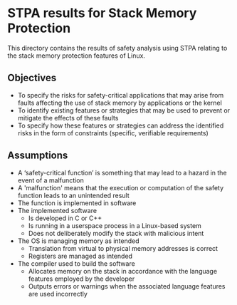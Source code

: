 # STPA results for Stack Memory Protection

This directory contains the results of safety analysis using STPA relating to  
the stack memory protection features of Linux.

## Objectives

* To specify the risks for safety-critical applications that may arise from
  faults affecting the use of stack memory by applications or the kernel
* To identify existing features or strategies that may be used to prevent or
  mitigate the effects of these faults
* To specify how these features or strategies can address the identified risks
  in the form of constraints (specific, verifiable requirements)

## Assumptions

* A ‘safety-critical function’ is something that may lead to a hazard in the
  event of a malfunction
* A 'malfunction' means that the execution or computation of the safety function
  leads to an unintended result
* The function is implemented in software
* The implemented software
    - Is developed in C or C++
    - Is running in a userspace process in a Linux-based system
    - Does not deliberately modify the stack with malicious intent
* The OS is managing memory as intended
    - Translation from virtual to physical memory addresses is correct
    - Registers are managed as intended
* The compiler used to build the software
    - Allocates memory on the stack in accordance with the language features
      employed by the developer
    - Outputs errors or warnings when the associated language features are used 
      incorrectly
